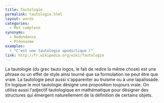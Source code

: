 ```yaml
---
title: Tautologie
permalink: tautologie.html
layout: words
categories:
  - Mot complexe
synonyms:
  - Redondance
  - Pléonasme
examples:
  - "C'est une tautologie apodictique !"
link: http://fr.wikipedia.org/wiki/Tautologie
---
```


La tautologie (du grec tauto logos, le fait de redire la même chose) est une phrase ou un effet de style ainsi tourné que sa formulation ne peut être que vraie. La tautologie peut aussi s'apparenter au truisme ou à une lapalissade. En logique le mot tautologie désigne une proposition toujours vraie. On utilise aussi l'adjectif tautologique en mathématique pour désigner des structures qui émergent naturellement de la définition de certains objets.
